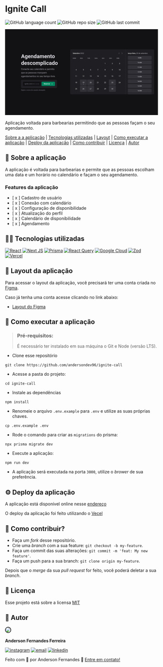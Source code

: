 # Ignite Call

![GitHub language count](https://img.shields.io/github/languages/count/andersondev96/ignite-call?style=for-the-badge&color=00b37e)
![GitHub repo size](https://img.shields.io/github/repo-size/andersondev96/ignite-call?style=for-the-badge&color=00b37e)
![GitHub last commit](https://img.shields.io/github/last-commit/andersondev96/ignite-call?style=for-the-badge&color=00b37e)

![Home](./home.png)

Aplicação voltada para barbearias permitindo que as pessoas façam o seu agendamento.

[Sobre a a aplicação](#-sobre-a-aplicação) | [Tecnologias utilizadas](#-tecnologias-utilizadas) | [Layout](#-layout-da-aplicação) | [Como executar a aplicação](#-como-executar-a-aplicação) | [Deploy da aplicação](#-tecnologias-utilizadas) | [Como contribuir](#-como-contribuir) | [Licença](#-licença) | [Autor](#-autor)

## 📄 Sobre a aplicação
A aplicação é voltada para barbearias e permite que as pessoas escolham uma data e um horário no calendário e façam o seu agendamento.

### Features da aplicação
- [ x ] Cadastro de usuário
- [ x ] Conexão com calendário
- [ x ] Configuração de disponibilidade
- [ x ] Atualização do perfil
- [ x ] Calendário de disponibilidade
- [ x ] Agendamento

## 🧑‍💻 Tecnologias utilizadas
[![React](https://img.shields.io/badge/react-%2320232a.svg?style=for-the-badge&logo=react&logoColor=%2361DAFB)](https://react.dev/)
[![Next JS](https://img.shields.io/badge/Next-black?style=for-the-badge&logo=next.js&logoColor=white)](https://nextjs.org/)
[![Prisma](https://img.shields.io/badge/Prisma-3982CE?style=for-the-badge&logo=Prisma&logoColor=white)](https://www.prisma.io/)
[![React Query](https://img.shields.io/badge/-React%20Query-FF4154?style=for-the-badge&logo=react%20query&logoColor=white)](https://tanstack.com/query/latest/docs/framework/react/overview)
[![Google Cloud](https://img.shields.io/badge/GoogleCloud-%234285F4.svg?style=for-the-badge&logo=google-cloud&logoColor=white)](https://console.cloud.google.com/)
[![Zod](https://img.shields.io/badge/zod-%233068b7.svg?style=for-the-badge&logo=zod&logoColor=white)](https://zod.dev/)
[![Vercel](https://img.shields.io/badge/vercel-%23000000.svg?style=for-the-badge&logo=vercel&logoColor=white)](https://vercel.com/)

## 🎨 Layout da aplicação
Para acessar o layout da aplicação, você precisará ter uma conta criada no [Figma](https://www.figma.com). 

Caso já tenha uma conta acesse clicando no link abaixo:

- [Layout do Figma](https://www.figma.com/design/7Gt1aTyffcSD4V2PmF2BLK/Ignite-Call-(Community)?node-id=339-74&t=uEOHfIP0DRRtzLxR-1)

## 🚀 Como executar a aplicação

> ### Pré-requisitos:
> 
> É necessário ter instalado em sua máquina o Git e Node (versão LTS).

- Clone esse repositório
```
git clone https://github.com/andersondev96/ignite-call
```
- Acesse a pasta do projeto:
```
cd ignite-call
```
- Instale as dependências
```
npm install
```
- Renomeie o arquivo `.env.example` para `.env` e utilize as suas próprias chaves.
```
cp .env.example .env
```
- Rode o comando para criar as `migrations` do prisma:
```
npx prisma migrate dev
```
- Execute a aplicação:
```
npm run dev
```
- A aplicação será executada na porta `3000`, utilize o *brower* de sua preferência.

## ⚙️ Deploy da aplicação
A aplicação está disponível online nesse [endereço](https://ignite-call-anderson.vercel.app/)

O deploy da aplicação foi feito utilizando o [Vecel](https://vercel.com/)

## 🤝 Como contribuir?
- Faça um *fork* desse repositório.
- Crie uma *branch* com a sua feature: `git checkout -b my-feature`.
- Faça um commit das suas alterações: `git commit -m 'feat: My new feature'`.
- Faça um push para a sua branch: `git clone origin my-feature`.

Depois que o *merge* da sua *pull request* for feito, você poderá deletar a sua *branch*.

## 📝 Licença
Esse projeto está sobre a licensa [MIT](MIT)

## 👥 Autor

<img src="https://avatars.githubusercontent.com/u/49786548?v=4" width="64" style="border: 2px solid; border-radius: 50px" />

**Anderson Fernandes Ferreira**

[![instagram](https://img.shields.io/badge/-Instagram-%23E4405F?style=for-the-badge&logo=instagram&logoColor=white)](https://instagram.com/anderson_ff13)
[![email](https://img.shields.io/badge/-Gmail-%23333?style=for-the-badge&logo=gmail&logoColor=white)](mailto:andersonfferreira96@gmail.com.br)
[![linkedin](https://img.shields.io/badge/-LinkedIn-%230077B5?style=for-the-badge&logo=linkedin&logoColor=white)](https://www.linkedin.com/in/anderson-fernandes96/)

Feito com 💚 por Anderson Fernandes 👋 [Entre em contato!](https://www.linkedin.com/in/anderson-fernandes96/)





